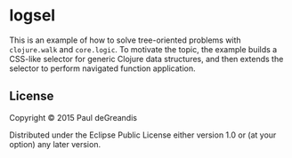 # logsel

This is an example of how to solve tree-oriented problems with `clojure.walk`
and `core.logic`.  To motivate the topic, the example builds a CSS-like selector
for generic Clojure data structures, and then extends the selector to perform
navigated function application.


## License

Copyright © 2015 Paul deGreandis

Distributed under the Eclipse Public License either version 1.0 or (at
your option) any later version.


